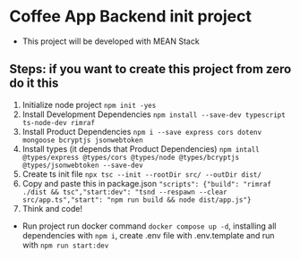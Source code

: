 # Coffee App Backend init project
- This project will be developed with MEAN Stack

## Steps: if you want to create this project from zero do it this
1. Initialize node project ```npm init -yes``` 
2. Install Development Dependencies ```npm install --save-dev typescript ts-node-dev rimraf```
3. Install Product Dependencies ```npm i --save express cors dotenv mongoose bcryptjs jsonwebtoken```
4. Install types (it depends that Product Dependencies) ```npm intall @types/express @types/cors @types/node @types/bcryptjs @types/jsonwebtoken --save-dev```
5. Create ts init file ```npx tsc --init --rootDir src/ --outDir dist/```
6. Copy and paste this in package.json ```"scripts": {"build": "rimraf ./dist && tsc","start:dev": "tsnd --respawn --clear src/app.ts","start": "npm run build && node dist/app.js"}```
7. Think and code!

- Run project run docker command ```docker compose up -d```, installing all dependencies with ```npm i```, create .env file with .env.template and run with ```npm run start:dev```